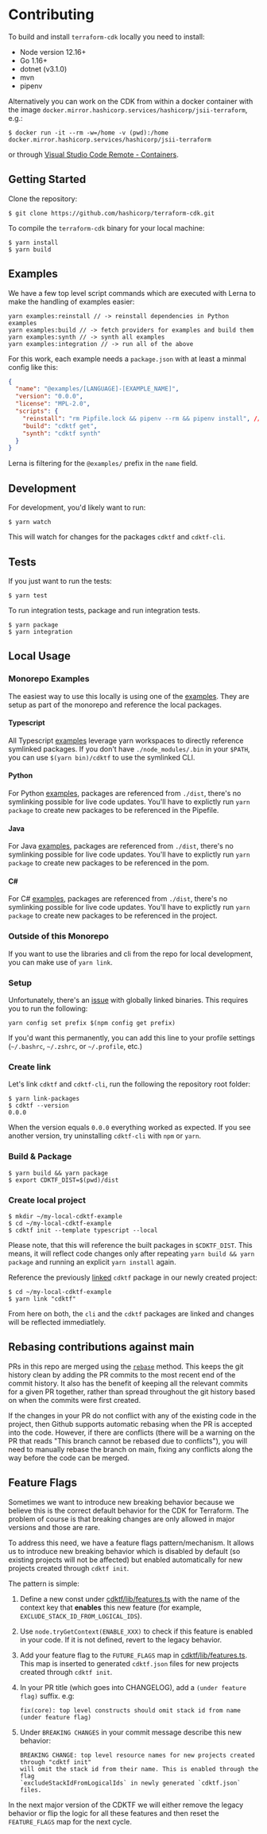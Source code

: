 # Contributing

To build and install `terraform-cdk` locally you need to install:

- Node version 12.16+
- Go 1.16+
- dotnet (v3.1.0)
- mvn
- pipenv

Alternatively you can work on the CDK from within a docker container with the image `docker.mirror.hashicorp.services/hashicorp/jsii-terraform`, e.g.:

```shell
$ docker run -it --rm -w=/home -v (pwd):/home docker.mirror.hashicorp.services/hashicorp/jsii-terraform
```

or through [Visual Studio Code Remote - Containers](https://code.visualstudio.com/docs/remote/containers).

## Getting Started

Clone the repository:

```shell
$ git clone https://github.com/hashicorp/terraform-cdk.git
```

To compile the `terraform-cdk` binary for your local machine:

```shell
$ yarn install
$ yarn build
```

## Examples

We have a few top level script commands which are executed with Lerna to make the handling of examples easier:

```
yarn examples:reinstall // -> reinstall dependencies in Python examples
yarn examples:build // -> fetch providers for examples and build them
yarn examples:synth // -> synth all examples
yarn examples:integration // -> run all of the above
```

For this work, each example needs a `package.json` with at least a minmal config like this:

```json
{
  "name": "@examples/[LANGUAGE]-[EXAMPLE_NAME]",
  "version": "0.0.0",
  "license": "MPL-2.0",
  "scripts": {
    "reinstall": "rm Pipfile.lock && pipenv --rm && pipenv install", // Python only
    "build": "cdktf get",
    "synth": "cdktf synth"
  }
}
```

Lerna is filtering for the `@examples/` prefix in the `name` field.

## Development

For development, you'd likely want to run:

```shell
$ yarn watch
```

This will watch for changes for the packages `cdktf` and `cdktf-cli`.

## Tests

If you just want to run the tests:

```shell
$ yarn test
```

To run integration tests, package and run integration tests.

```shell
$ yarn package
$ yarn integration
```

## Local Usage

### Monorepo Examples

The easiest way to use this locally is using one of the [examples](./examples). They are setup as part of the monorepo and reference the local packages.

#### Typescript

All Typescript [examples](./examples/typescript) leverage yarn workspaces to directly reference symlinked packages. If you don't have `./node_modules/.bin` in your `$PATH`, you can use `$(yarn bin)/cdktf` to use the symlinked CLI.

#### Python

For Python [examples](./examples/python), packages are referenced from `./dist`, there's no symlinking possible for live code updates. You'll have to explictly run `yarn package` to create new packages to be referenced in the Pipefile.

#### Java

For Java [examples](./examples/java), packages are referenced from `./dist`, there's no symlinking possible for live code updates. You'll have to explictly run `yarn package` to create new packages to be referenced in the pom.

#### C#

For C# [examples](./examples/csharp), packages are referenced from `./dist`, there's no symlinking possible for live code updates. You'll have to explictly run `yarn package` to create new packages to be referenced in the project.

### Outside of this Monorepo

If you want to use the libraries and cli from the repo for local development, you can make use of `yarn link`.

### Setup

Unfortunately, there's an [issue](https://github.com/yarnpkg/yarn/issues/891) with globally linked binaries. This requires you to run the following:

```
yarn config set prefix $(npm config get prefix)
```

If you'd want this permanently, you can add this line to your profile settings (`~/.bashrc`, `~/.zshrc`, or `~/.profile`, etc.)

### Create link

Let's link `cdktf` and `cdktf-cli`, run the following the repository root folder:

```shell
$ yarn link-packages
$ cdktf --version
0.0.0
```

When the version equals `0.0.0` everything worked as expected. If you see another version, try uninstalling `cdktf-cli` with `npm` or `yarn`.

### Build & Package

```shell
$ yarn build && yarn package
$ export CDKTF_DIST=$(pwd)/dist
```

### Create local project

```shell
$ mkdir ~/my-local-cdktf-example
$ cd ~/my-local-cdktf-example
$ cdktf init --template typescript --local
```

Please note, that this will reference the built packages in `$CDKTF_DIST`. This means, it will reflect code changes only after repeating `yarn build && yarn package` and running an explicit `yarn install` again.

Reference the previously [linked](#create-link) `cdktf` package in our newly created project:

```shell
$ cd ~/my-local-cdktf-example
$ yarn link "cdktf"
```

From here on both, the `cli` and the `cdktf` packages are linked and changes will be reflected immediatlely.

## Rebasing contributions against main

PRs in this repo are merged using the [`rebase`](https://git-scm.com/docs/git-rebase) method. This keeps
the git history clean by adding the PR commits to the most recent end of the commit history. It also has
the benefit of keeping all the relevant commits for a given PR together, rather than spread throughout the
git history based on when the commits were first created.

If the changes in your PR do not conflict with any of the existing code in the project, then Github supports
automatic rebasing when the PR is accepted into the code. However, if there are conflicts (there will be
a warning on the PR that reads "This branch cannot be rebased due to conflicts"), you will need to manually
rebase the branch on main, fixing any conflicts along the way before the code can be merged.

## Feature Flags

Sometimes we want to introduce new breaking behavior because we believe this is
the correct default behavior for the CDK for Terraform. The problem of course is that breaking
changes are only allowed in major versions and those are rare.

To address this need, we have a feature flags pattern/mechanism. It allows us to
introduce new breaking behavior which is disabled by default (so existing
projects will not be affected) but enabled automatically for new projects
created through `cdktf init`.

The pattern is simple:

1. Define a new const under
   [cdktf/lib/features.ts](https://github.com/hashicorp/terraform-cdk/blob/main/packages/cdktf/lib/features.ts)
   with the name of the context key that **enables** this new feature (for
   example, `EXCLUDE_STACK_ID_FROM_LOGICAL_IDS`).
2. Use `node.tryGetContext(ENABLE_XXX)` to check if this feature is enabled
   in your code. If it is not defined, revert to the legacy behavior.
3. Add your feature flag to the `FUTURE_FLAGS` map in
   [cdktf/lib/features.ts](https://github.com/hashicorp/terraform-cdk/blob/main/packages/cdktf/lib/features.ts).
   This map is inserted to generated `cdktf.json` files for new projects created
   through `cdktf init`.
4. In your PR title (which goes into CHANGELOG), add a `(under feature flag)` suffix. e.g:

   ```
   fix(core): top level constructs should omit stack id from name (under feature flag)
   ```

5. Under `BREAKING CHANGES` in your commit message describe this new behavior:

   ```
   BREAKING CHANGE: top level resource names for new projects created through "cdktf init"
   will omit the stack id from their name. This is enabled through the flag
   `excludeStackIdFromLogicalIds` in newly generated `cdktf.json` files.
   ```

In the next major version of the
CDKTF we will either remove the
legacy behavior or flip the logic for all these features and then
reset the `FEATURE_FLAGS` map for the next cycle.
